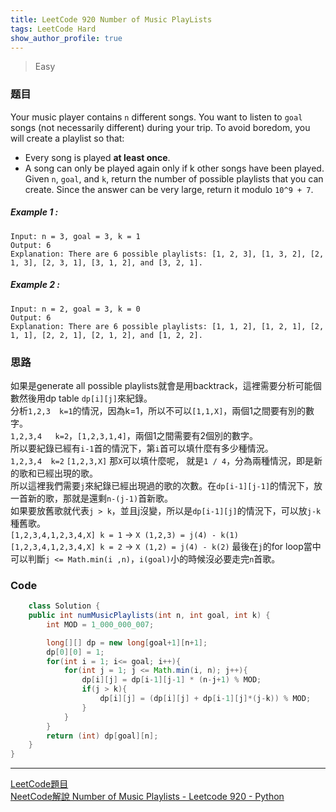 ```yaml
---
title: LeetCode 920 Number of Music PlayLists
tags: LeetCode Hard
show_author_profile: true
---
```

> Easy

### 题目
Your music player contains `n` different songs. You want to listen to `goal` songs (not necessarily different) during your trip. To avoid boredom, you will create a playlist so that:

* Every song is played **at least once**.
* A song can only be played again only if k other songs have been played.
Given `n`, `goal`, and `k`, return the number of possible playlists that you can create. Since the answer can be very large, return it modulo `10^9 + 7`.

##### Example 1 :
```
Input: n = 3, goal = 3, k = 1
Output: 6
Explanation: There are 6 possible playlists: [1, 2, 3], [1, 3, 2], [2, 1, 3], [2, 3, 1], [3, 1, 2], and [3, 2, 1].
```

##### Example 2 :
```
Input: n = 2, goal = 3, k = 0
Output: 6
Explanation: There are 6 possible playlists: [1, 1, 2], [1, 2, 1], [2, 1, 1], [2, 2, 1], [2, 1, 2], and [1, 2, 2].
```

### 思路
如果是generate all possible playlists就會是用backtrack，這裡需要分析可能個數然後用dp table `dp[i][j]`來紀錄。  
分析`1,2,3  k=1`的情況，因為k=1，所以不可以`[1,1,X]`，兩個1之間要有別的數字。  
`1,2,3,4   k=2`，`[1,2,3,1,4]`，兩個1之間需要有2個別的數字。  
所以要紀錄已經有`i-1`首的情況下，第`i`首可以填什麼有多少種情況。    
`1,2,3,4  k=2` `[1,2,3,X]` 那`X`可以填什麼呢， 就是`1 / 4`，分為兩種情況，即是新的歌和已經出現的歌。  
所以這裡我們需要`j`來紀錄已經出現過的歌的次數。在`dp[i-1][j-1]`的情況下，放一首新的歌，那就是還剩`n-(j-1)`首新歌。  
如果要放舊歌就代表`j > k`，並且j沒變，所以是`dp[i-1][j]`的情況下，可以放`j-k`種舊歌。  
`[1,2,3,4,1,2,3,4,X] k = 1` -> `X (1,2,3) = j(4) - k(1)`
`[1,2,3,4,1,2,3,4,X] k = 2` -> `X (1,2) = j(4) - k(2)`
最後在`j`的for loop當中可以判斷`j <= Math.min(i ,n)`，`i(goal)`小的時候沒必要走完`n`首歌。


### Code
```java
    class Solution {
    public int numMusicPlaylists(int n, int goal, int k) {
        int MOD = 1_000_000_007;

        long[][] dp = new long[goal+1][n+1];
        dp[0][0] = 1;
        for(int i = 1; i<= goal; i++){
            for(int j = 1; j <= Math.min(i, n); j++){
                dp[i][j] = dp[i-1][j-1] * (n-j+1) % MOD;
                if(j > k){
                    dp[i][j] = (dp[i][j] + dp[i-1][j]*(j-k)) % MOD;
                }
            }
        }
        return (int) dp[goal][n];
    }
}
```



*** 
[LeetCode題目](https://leetcode.com/problems/number-of-music-playlists/)  
[NeetCode解說 Number of Music Playlists - Leetcode 920 - Python](https://www.youtube.com/watch?v=gk4qzZSmyrs)



